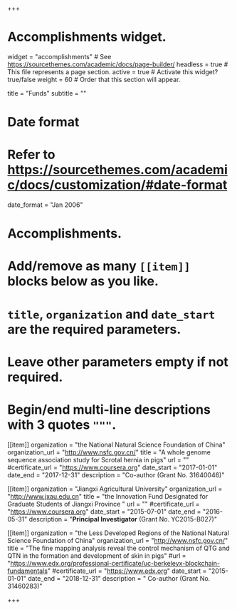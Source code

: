 +++
# Accomplishments widget.
widget = "accomplishments"  # See https://sourcethemes.com/academic/docs/page-builder/
headless = true  # This file represents a page section.
active = true # Activate this widget? true/false
weight = 60  # Order that this section will appear.

title = "Funds"
subtitle = ""

# Date format
#   Refer to https://sourcethemes.com/academic/docs/customization/#date-format
date_format = "Jan 2006"

# Accomplishments.
#   Add/remove as many `[[item]]` blocks below as you like.
#   `title`, `organization` and `date_start` are the required parameters.
#   Leave other parameters empty if not required.
#   Begin/end multi-line descriptions with 3 quotes `"""`.

[[item]]
  organization = "the National Natural Science Foundation of China"
  organization_url = "http://www.nsfc.gov.cn/"
  title = "A whole genome sequence association study for Scrotal hernia in pigs"
  url = ""
  #certificate_url = "https://www.coursera.org"
  date_start = "2017-01-01"
  date_end = "2017-12-31"
  description = "Co-author (Grant No. 31640046)"



[[item]]
  organization = "Jiangxi Agricultural University"
  organization_url = "http://www.jxau.edu.cn"
  title = "the Innovation Fund Designated for Graduate Students of Jiangxi Province "
  url = ""
  #certificate_url = "https://www.coursera.org"
  date_start = "2015-07-01"
  date_end = "2016-05-31"
  description = "**Principal Investigator** (Grant No. YC2015-B027)"

[[item]]
  organization = "the Less Developed Regions of the National Natural Science Foundation of China"
  organization_url = "http://www.nsfc.gov.cn/"
  title = "The fine mapping analysis reveal the control mechanism of QTG and QTN in the formation and development of skin in pigs"
  #url = "https://www.edx.org/professional-certificate/uc-berkeleyx-blockchain-fundamentals"
  #certificate_url = "https://www.edx.org"
  date_start = "2015-01-01"
  date_end = "2018-12-31"
  description = " Co-author (Grant No. 31460283)"



+++

